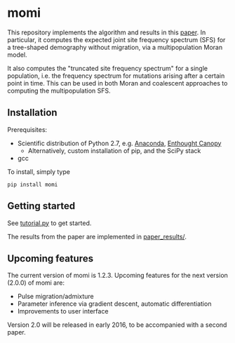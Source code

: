 # momi

This repository implements the algorithm and results in this [paper](http://arxiv.org/abs/1503.01133).
In particular, it computes the expected joint site frequency spectrum (SFS) for a tree-shaped demography without migration,
via a multipopulation Moran model.

It also computes the "truncated site frequency spectrum" for a single population, i.e. the frequency
spectrum for mutations arising after a certain point in time. This can be used in both Moran and coalescent
approaches to computing the multipopulation SFS.

## Installation

Prerequisites:
* Scientific distribution of Python 2.7, e.g. [Anaconda](http://continuum.io/downloads), [Enthought Canopy](https://www.enthought.com/products/canopy/)
  * Alternatively, custom installation of pip, and the SciPy stack
* gcc

To install, simply type
```
pip install momi
```

## Getting started

See [tutorial.py](tutorial.py) to get started.

The results from the paper are implemented in [paper_results/](paper_results/).

## Upcoming features

The current version of momi is 1.2.3. Upcoming features for the next version (2.0.0) of momi are:
* Pulse migration/admixture
* Parameter inference via gradient descent, automatic differentiation
* Improvements to user interface

Version 2.0 will be released in early 2016, to be accompanied with a second paper.